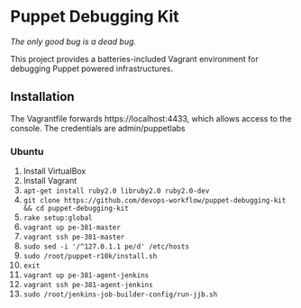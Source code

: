 # Puppet Debugging Kit
_The only good bug is a dead bug._

This project provides a batteries-included Vagrant environment for debugging Puppet powered infrastructures.

## Installation ##

The Vagrantfile forwards https://localhost:4433, which allows access to the console.  The credentials are admin/puppetlabs 

### Ubuntu ###
 1. Install VirtualBox
 1. Install Vagrant
 1. `apt-get install ruby2.0 libruby2.0 ruby2.0-dev`
 1. `git clone https://github.com/devops-workflow/puppet-debugging-kit && cd puppet-debugging-kit`
 1. `rake setup:global`
 1. `vagrant up pe-381-master`
 1. `vagrant ssh pe-381-master`
 1. `sudo sed -i '/^127.0.1.1 pe/d' /etc/hosts`
 1. `sudo /root/puppet-r10k/install.sh`
 1. `exit`
 1. `vagrant up pe-381-agent-jenkins`
 1. `vagrant ssh pe-381-agent-jenkins`
 1. `sudo /root/jenkins-job-builder-config/run-jjb.sh`
